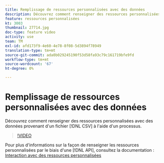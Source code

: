 ```yaml
---
title: Remplissage de ressources personnalisées avec des données
description: Découvrez comment renseigner des ressources personnalisées à l’aide de données provenant d’un fichier CSV à l’aide d’un processus.
feature: ressources personnalisées
kt: 3003
thumbnail: 27714.jpg
doc-type: feature video
activity: use
team: TM
exl-id: afd173f9-4e60-4e78-8f08-5d3894f78949
translation-type: tm+mt
source-git-commit: ada0b029245190f53d58fa93c79c161719bfe9fd
workflow-type: tm+mt
source-wordcount: '67'
ht-degree: 0%

---
```


# Remplissage de ressources personnalisées avec des données

Découvrez comment renseigner des ressources personnalisées avec des données provenant d&#39;un fichier [!DNL CSV] à l&#39;aide d&#39;un processus.

>[!VIDEO](https://video.tv.adobe.com/v/27714?quality=9)

Pour plus d&#39;informations sur la façon de renseigner les ressources personnalisées par le biais d&#39;une [!DNL API], consultez la documentation : [Interaction avec des ressources personnalisées](https://experienceleague.adobe.com/docs/campaign-standard/using/working-with-apis/interacting-with-custom-resources.html.)
